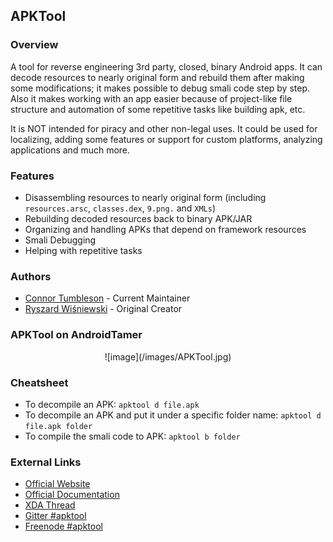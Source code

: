 ## APKTool

### Overview

A tool for reverse engineering 3rd party, closed, binary Android apps. It can decode resources to nearly original form and rebuild them after making some modifications; it makes possible to debug smali code step by step. Also it makes working with an app easier because of project-like file structure and automation of some repetitive tasks like building apk, etc.

It is NOT intended for piracy and other non-legal uses. It could be used for localizing, adding some features or support for custom platforms, analyzing applications and much more.

### Features

- Disassembling resources to nearly original form (including `resources.arsc`, `classes.dex`, `9.png.` and `XMLs`)
- Rebuilding decoded resources back to binary APK/JAR
- Organizing and handling APKs that depend on framework resources
- Smali Debugging
- Helping with repetitive tasks

### Authors

- [Connor Tumbleson](https://github.com/iBotPeaches) - Current Maintainer
- [Ryszard Wiśniewski](https://github.com/brutall) - Original Creator

### APKTool on AndroidTamer

<center>
![image](/images/APKTool.jpg)
</center>

### Cheatsheet

- To decompile an APK:
  `apktool d file.apk`
- To decompile an APK and put it under a specific folder name:
  `apktool d file.apk folder`
- To compile the smali code to APK:
  `apktool b folder`

### External Links
- [Official Website](http://ibotpeaches.github.io/Apktool/)
- [Official Documentation](http://ibotpeaches.github.io/Apktool/documentation/)
- [XDA Thread](http://forum.xda-developers.com/showthread.php?t=1755243)
- [Gitter #apktool](https://gitter.im/iBotPeaches/Apktool)
- [Freenode #apktool](http://webchat.freenode.net/?channels=apktool)
